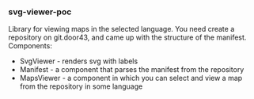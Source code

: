 ### svg-viewer-poc
Library for viewing maps in the selected language. You need create a repository on git.door43, and came up with the structure of the manifest.
Components:
* SvgViewer - renders svg with labels
* Manifest - a component that parses the manifest from the repository
* MapsViewer - a component in which you can select and view a map from the repository in some language
